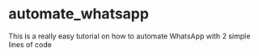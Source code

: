 # automate_whatsapp
This is a really easy tutorial on how to automate WhatsApp with 2 simple lines of code 
